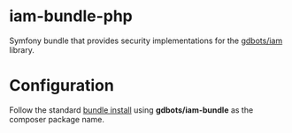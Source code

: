 iam-bundle-php
=============

Symfony bundle that provides security implementations for the [gdbots/iam](https://github.com/gdbots/iam-php) library.


# Configuration
Follow the standard [bundle install](http://symfony.com/doc/current/bundles/installation.html) using __gdbots/iam-bundle__ as the composer package name.
